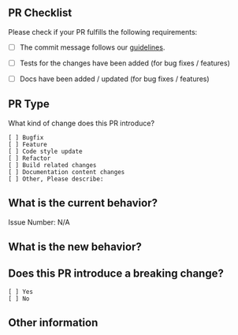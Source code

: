 ## PR Checklist

Please check if your PR fulfills the following requirements:

- [ ] The commit message follows our [guidelines](https://github.com/fengyuanchen/viewerjs/blob/master/.github/CONTRIBUTING.md#commit-message-guidelines).
- [ ] Tests for the changes have been added (for bug fixes / features)
- [ ] Docs have been added / updated (for bug fixes / features)


## PR Type

What kind of change does this PR introduce?

<!-- Please check the one that applies to this PR using "x". -->

```
[ ] Bugfix
[ ] Feature
[ ] Code style update
[ ] Refactor
[ ] Build related changes
[ ] Documentation content changes
[ ] Other, Please describe:
```


## What is the current behavior?

<!-- Please describe the current behavior that you are modifying, or link to a relevant issue. -->

Issue Number: N/A


## What is the new behavior?


## Does this PR introduce a breaking change?

```
[ ] Yes
[ ] No
```

<!-- If this PR contains a breaking change, please describe the impact and migration path for existing applications below. -->


## Other information
